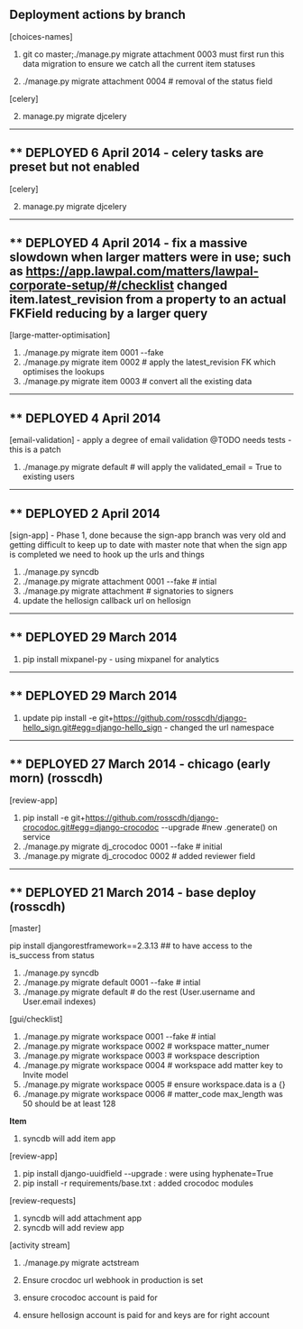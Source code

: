 Deployment actions by branch
----------------------------


[choices-names]

1. git co master;./manage.py migrate attachment 0003 
must first run this data migration to ensure we catch all the current
item statuses

2. ./manage.py migrate attachment 0004  # removal of the status field 


[celery]

2. manage.py migrate djcelery


--------------------------------------------------------------------------------
** DEPLOYED 6 April 2014 - celery tasks are preset but not enabled
--------------------------------------------------------------------------------

[celery]

2. manage.py migrate djcelery


--------------------------------------------------------------------------------
** DEPLOYED 4 April 2014 - fix a massive slowdown when larger matters were in
use; such as https://app.lawpal.com/matters/lawpal-corporate-setup/#/checklist
changed item.latest_revision from a property to an actual FKField reducing by a
larger query
--------------------------------------------------------------------------------

[large-matter-optimisation]

1. ./manage.py migrate item 0001 --fake
2. ./manage.py migrate item 0002 # apply the latest_revision FK which optimises the lookups
3. ./manage.py migrate item 0003 # convert all the existing data


--------------------------------------------------------------------------------
** DEPLOYED 4 April 2014
--------------------------------------------------------------------------------

[email-validation] - apply a degree of email validation
@TODO needs tests - this is a patch

1. ./manage.py migrate default  # will apply the validated_email = True to existing users


--------------------------------------------------------------------------------
** DEPLOYED 2 April 2014
--------------------------------------------------------------------------------

[sign-app] - Phase 1, done because the sign-app branch was very old and getting difficult to keep up to date with master
note that when the sign app is completed we need to hook up the urls and things

1. ./manage.py syncdb
1. ./manage.py migrate attachment 0001 --fake  # intial
2. ./manage.py migrate attachment  # signatories to signers
3. update the hellosign callback url on hellosign

--------------------------------------------------------------------------------
** DEPLOYED 29 March 2014
--------------------------------------------------------------------------------

1. pip install mixpanel-py - using mixpanel for analytics

--------------------------------------------------------------------------------
** DEPLOYED 29 March 2014
--------------------------------------------------------------------------------

1. update pip install -e git+https://github.com/rosscdh/django-hello_sign.git#egg=django-hello_sign - changed the url namespace


--------------------------------------------------------------------------------
** DEPLOYED 27 March 2014 - chicago (early morn) (rosscdh)
--------------------------------------------------------------------------------

[review-app]

1. pip install -e git+https://github.com/rosscdh/django-crocodoc.git#egg=django-crocodoc --upgrade #new .generate() on service
2.  ./manage.py migrate dj_crocodoc 0001 --fake # initial
3.  ./manage.py migrate dj_crocodoc 0002 # added reviewer field


--------------------------------------------------------------------------------
** DEPLOYED 21 March 2014 - base deploy (rosscdh)
--------------------------------------------------------------------------------
[master]

pip install djangorestframework==2.3.13  ## to have access to the is_success from status

1. ./manage.py syncdb
1. ./manage.py migrate default 0001 --fake  # intial
2. ./manage.py migrate default  # do the rest (User.username and User.email indexes)

[gui/checklist]

1. ./manage.py migrate workspace 0001 --fake  # intial
2. ./manage.py migrate workspace 0002  # workspace matter_numer
3. ./manage.py migrate workspace 0003  # workspace description
3. ./manage.py migrate workspace 0004  # workspace add matter key to Invite model
3. ./manage.py migrate workspace 0005  # ensure workspace.data is a {}
3. ./manage.py migrate workspace 0006  # matter_code max_length was 50 should be at least 128

__Item__
1. syncdb will add item app

[review-app]

1. pip install django-uuidfield --upgrade : were using hyphenate=True
2. pip install -r requirements/base.txt : added crocodoc modules

[review-requests]

1. syncdb will add attachment app
2. syncdb will add review app

[activity stream]

1. ./manage.py migrate actstream


1. Ensure crocdoc url webhook in production is set
2. ensure crocodoc account is paid for
3. ensure hellosign account is paid for and keys are for right account